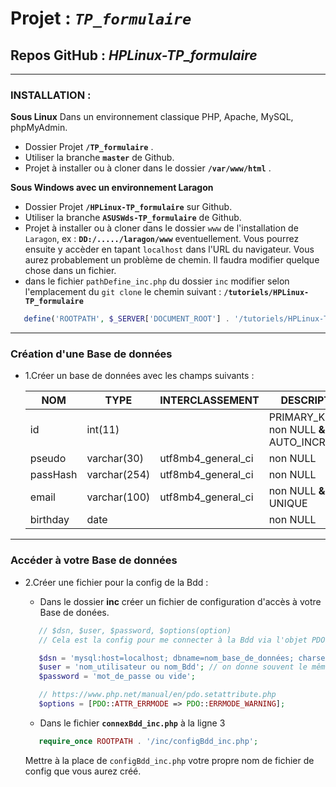 # Projet : _`TP_formulaire`_

## Repos GitHub : _HPLinux-TP_formulaire_

---

### INSTALLATION :

**Sous Linux**
Dans un environnement classique PHP, Apache, MySQL, phpMyAdmin.

   - Dossier Projet **`/TP_formulaire`** .
   - Utiliser la branche  **`master`** de Github.
   - Projet à installer ou à cloner dans le dossier **`/var/www/html`** .

**Sous Windows avec un environnement Laragon**

- Dossier Projet **`/HPLinux-TP_formulaire`** sur Github.
- Utiliser la branche  **`ASUSWds-TP_formulaire`** de Github.
- Projet à installer ou à cloner dans le dossier `www` de l'installation de `Laragon`, ex : **`DD:/...../laragon/www`** eventuellement.
   Vous pourrez ensuite y accèder en tapant `localhost` dans l'URL du navigateur. Vous aurez probablement un problème de chemin. Il faudra modifier quelque chose dans un fichier.
- dans le fichier `pathDefine_inc.php` du dossier `inc` modifier selon l'emplacement du `git clone` le chemin suivant : **`/tutoriels/HPLinux-TP_formulaire`**

```php
   define('ROOTPATH', $_SERVER['DOCUMENT_ROOT'] . '/tutoriels/HPLinux-TP_formulaire');
```

---

### Création d'une Base de données

- 1.Créer un base de données avec les champs suivants :

   |   NOM    |   TYPE       |   INTERCLASSEMENT    |                 DESCRIPTION             |
   | -------- | ------------ | -------------------- | --------------------------------------- |
   |    id    |   int(11)    |                      | PRIMARY_KEY **&** non NULL **&** AUTO_INCREMENT |
   |  pseudo  | varchar(30)  |  utf8mb4_general_ci  | non NULL                                |
   | passHash | varchar(254) |  utf8mb4_general_ci  | non NULL                                |
   |  email   | varchar(100) |  utf8mb4_general_ci  | non NULL  **&** UNIQUE                  |
   | birthday |    date      |                      | non NULL                                |

---

### Accéder à votre Base de données

- 2.Créer une fichier pour la config de la Bdd :

   - Dans le dossier **inc** créer un fichier de configuration d'accès à votre Base de donées.

   ```php
      // $dsn, $user, $password, $options(option)
      // Cela est la config pour me connecter à la Bdd via l'objet PDO => https://www.php.net/manual/fr/book.pdo.php

      $dsn = 'mysql:host=localhost; dbname=nom_base_de_données; charset=utf8';
      $user = 'nom_utilisateur ou nom_Bdd'; // on donne souvent le même nom pour la Bdd et l'utilisateur.
      $password = 'mot_de_passe ou vide';

      // https://www.php.net/manual/en/pdo.setattribute.php
      $options = [PDO::ATTR_ERRMODE => PDO::ERRMODE_WARNING];
   ```

   - Dans le fichier **`connexBdd_inc.php`** à la ligne 3

   ```php 
      require_once ROOTPATH . '/inc/configBdd_inc.php'; 
   ```

   Mettre à la place de `configBdd_inc.php` votre propre nom de fichier de config que vous aurez créé.
  